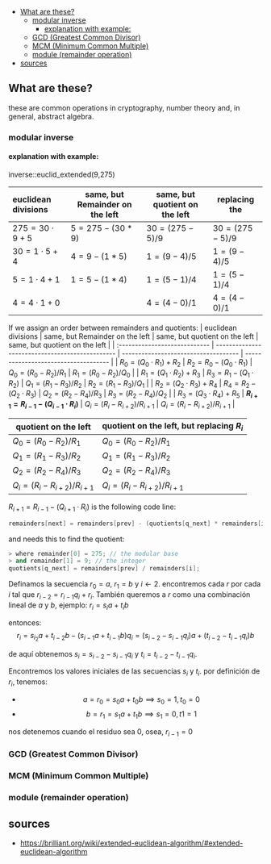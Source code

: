 <!--
 Copyright (C) 2021 José Enrique Vilca Campana

 This program is free software: you can redistribute it and/or modify
 it under the terms of the GNU Affero General Public License as
 published by the Free Software Foundation, either version 3 of the
 License, or (at your option) any later version.

 This program is distributed in the hope that it will be useful,
 but WITHOUT ANY WARRANTY; without even the implied warranty of
 MERCHANTABILITY or FITNESS FOR A PARTICULAR PURPOSE.  See the
 GNU Affero General Public License for more details.

 You should have received a copy of the GNU Affero General Public License
 along with this program.  If not, see <http://www.gnu.org/licenses/>.
-->



<!-- @import "[TOC]" {cmd="toc" depthFrom=1 depthTo=6 orderedList=false} -->

<!-- code_chunk_output -->

- [What are these?](#what-are-these)
	- [modular inverse](#modular-inverse)
		- [explanation with example:](#explanation-with-example)
	- [GCD (Greatest Common Divisor)](#gcd-greatest-common-divisor)
	- [MCM (Minimum Common Multiple)](#mcm-minimum-common-multiple)
	- [module (remainder operation)](#module-remainder-operation)
- [sources](#sources)

<!-- /code_chunk_output -->

## What are these?
these are common operations in cryptography, number theory and, in general, abstract algebra.

### modular inverse

#### explanation with example:
inverse::euclid_extended(9,275)

| euclidean divisions    | same, but Remainder on the left | same, but quotient on the left | replacing the        |
| :--------------------- | ------------------------------- | ------------------------------ | -------------------- |
| $275 = 30 \cdot 9 + 5$ | $5 = 275 - (30 * 9)$            | $30 = (275 - 5) / 9$           | $30 = (275 - 5) / 9$ |
| $30 = 1 \cdot 5 + 4$   | $4 = 9 - (1 * 5)$               | $1 = (9 - 4) / 5$              | $1 = (9 - 4) / 5$    |
| $5 = 1 \cdot 4 + 1$    | $1 = 5 - (1 * 4)$               | $1 = (5 - 1) / 4$              | $1 = (5  - 1) / 4$   |
| $4 = 4 \cdot 1 + 0$    |                                 | $4 = (4 - 0) / 1$              | $4 = (4 - 0) / 1$    |

If we assign an order between remainders and quotients:
| euclidean divisions           | same, but Remainder on the left                 | same, but quotient on the left       | same, but quotient on the left       |
| :---------------------------- | ----------------------------------------------- | ------------------------------------ | ------------------------------------ |
| $R_0 = (Q_0 \cdot R_1) + R_2$ | $R_2 = R_0 - (Q_0 \cdot R_1)$                   | $Q_0 = (R_0 - R_2) / R_1$            | $R_1 = (R_0 - R_2) / Q_0$            |
| $R_1 = (Q_1 \cdot R_2) + R_3$ | $R_3 = R_1 - (Q_1 \cdot R_2)$                   | $Q_1 = (R_1 - R_3) / R_2$            | $R_2 = (R_1 - R_3) / Q_1$            |
| $R_2 = (Q_2 \cdot R_3) + R_4$ | $R_4 = R_2 - (Q_2 \cdot R_3)$                   | $Q_2 = (R_2 - R_4) / R_3$            | $R_3 = (R_2 - R_4) / Q_2$            |
| $R_3 = (Q_3 \cdot R_4) + R_5$ | **$R_{i+1} = R_{i-1} - (Q_{i-1} \cdot R_{i})$** | $Q_{i} = (R_{i} - R_{i+2})/ R_{i+1}$ | $Q_{i} = (R_{i} - R_{i+2})/ R_{i+1}$ |

| quotient on the left                 | quotient on the left, but replacing $R_{i}$ |
| ------------------------------------ | ------------------------------------------- |
| $Q_0 = (R_0 - R_2) / R_1$            | $Q_0 = (R_0 - R_2) / R_1$                   |
| $Q_1 = (R_1 - R_3) / R_2$            | $Q_1 = (R_1 - R_3) / R_2$                   |
| $Q_2 = (R_2 - R_4) / R_3$            | $Q_2 = (R_2 - R_4) / R_3$                   |
| $Q_{i} = (R_{i} - R_{i+2})/ R_{i+1}$ | $Q_{i} = (R_{i} - R_{i+2})/ R_{i+1}$        |

$R_{i+1} = R_{i-1} - (Q_{i+1} \cdot R_{i})$ is the following code line:
```c++
remainders[next] = remainders[prev] - (quotients[q_next] * remainders[i]);
```
and needs this to find the quotient:
```c++
> where remainder[0] = 275; // the modular base
> and remainder[1] = 9; // the integer
quotients[q_next] = remainders[prev] / remainders[i];
```

Definamos la secuencia $r_0 = a$, $r_1 = b$ y $i ← 2$.
encontremos cada $r$ por cada $i$ tal que $r_{i-2} = r_{i-1}q_{i} + r_{i}$.
También queremos a $r$ como una combinación lineal de $a$ y $b$, ejemplo: $r_i = s_{i}a + t_{i}b$

entonces:
$$r_i = s_{i_2}a + t_{i-2}b - (s_{i-1}a +t_{i-1}b)q_{i} = (s_{i-2} - s_{i-1}q_{i})a + (t_{i-2} - t_{i-1}q_{i})b$$

de aquí obtenemos $s_i = s_{i-2}- s_{i-1}q_{i}$ y $t_{i} = t_{i-2} - t_{i-1}q_{i}$.

Encontremos los valores iniciales de las secuencias ${s_i}$ y ${t_i​}$. por definición de $r_i$, tenemos:
- $$a=r_0=s_{0}a+t_{0}b  ⟹  s_{0}=1,t_{0}=0$$
- $$b=r_{1}=s_{1}a+t_{1}b  ⟹  s_1 = 0,t1=1$$

nos detenemos cuando el residuo sea 0, osea, $r_{i-1} = 0$

### GCD (Greatest Common Divisor)
### MCM (Minimum Common Multiple)
### module (remainder operation)


## sources

- https://brilliant.org/wiki/extended-euclidean-algorithm/#extended-euclidean-algorithm
